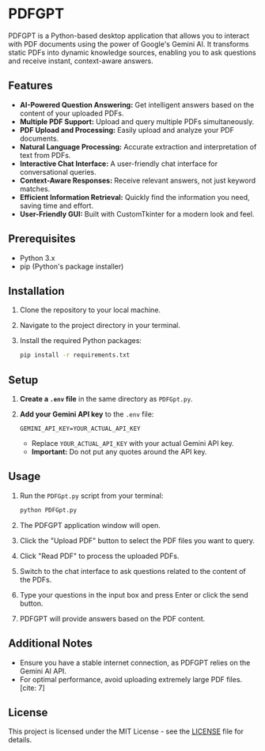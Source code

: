# PDFGPT

PDFGPT is a Python-based desktop application that allows you to interact with PDF documents using the power of Google's Gemini AI. It transforms static PDFs into dynamic knowledge sources, enabling you to ask questions and receive instant, context-aware answers.

## Features

* **AI-Powered Question Answering:** Get intelligent answers based on the content of your uploaded PDFs.
* **Multiple PDF Support:** Upload and query multiple PDFs simultaneously.
* **PDF Upload and Processing:** Easily upload and analyze your PDF documents.
* **Natural Language Processing:** Accurate extraction and interpretation of text from PDFs.
* **Interactive Chat Interface:** A user-friendly chat interface for conversational queries.
* **Context-Aware Responses:** Receive relevant answers, not just keyword matches.
* **Efficient Information Retrieval:** Quickly find the information you need, saving time and effort.
* **User-Friendly GUI:** Built with CustomTkinter for a modern look and feel.

## Prerequisites

* Python 3.x
* pip (Python's package installer)

## Installation

1.  Clone the repository to your local machine.
2.  Navigate to the project directory in your terminal.
3.  Install the required Python packages:

    ```bash
    pip install -r requirements.txt
    ```

## Setup

1.  **Create a `.env` file** in the same directory as `PDFGpt.py`.
2.  **Add your Gemini API key** to the `.env` file:

    ```
    GEMINI_API_KEY=YOUR_ACTUAL_API_KEY
    ```

    * Replace `YOUR_ACTUAL_API_KEY` with your actual Gemini API key.
    * **Important:** Do not put any quotes around the API key.

## Usage

1.  Run the `PDFGpt.py` script from your terminal:

    ```bash
    python PDFGpt.py
    ```

2.  The PDFGPT application window will open.
3.  Click the "Upload PDF" button to select the PDF files you want to query.
4.  Click "Read PDF" to process the uploaded PDFs.
5.  Switch to the chat interface to ask questions related to the content of the PDFs.
6.  Type your questions in the input box and press Enter or click the send button.
7.  PDFGPT will provide answers based on the PDF content.

##  Additional Notes

* Ensure you have a stable internet connection, as PDFGPT relies on the Gemini AI API.
* For optimal performance, avoid uploading extremely large PDF files. [cite: 7]


## License

This project is licensed under the MIT License - see the [LICENSE](./LICENSE.txt) file for details.
